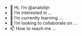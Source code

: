 - 👋 Hi, I’m @anatolijn
- 👀 I’m interested in ...
- 🌱 I’m currently learning ...
- 💞️ I’m looking to collaborate on ...
- 📫 How to reach me ...

<!---
anatolijn/anatolijn is a ✨ special ✨ repository because its `README.md` (this file) appears on your GitHub profile.
You can click the Preview link to take a look at your changes.
--->
